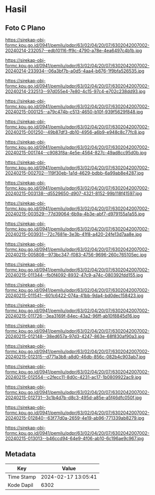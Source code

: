 # Hasil

## Foto C Plano

https://sirekap-obj-formc.kpu.go.id/0941/pemilu/pdpr/63/02/04/20/07/6302042007002-20240214-232057--edb10116-ff9c-4790-a78e-4ea6497c4b1b.jpg

https://sirekap-obj-formc.kpu.go.id/0941/pemilu/pdpr/63/02/04/20/07/6302042007002-20240214-233934--06a3bf7b-a0d5-4aa4-b676-1f9bfa526535.jpg

https://sirekap-obj-formc.kpu.go.id/0941/pemilu/pdpr/63/02/04/20/07/6302042007002-20240214-232513--97d055e4-7e80-4c15-97c4-e702c238dd93.jpg

https://sirekap-obj-formc.kpu.go.id/0941/pemilu/pdpr/63/02/04/20/07/6302042007002-20240215-000125--a79c474b-c513-4650-b10f-939f5629f848.jpg

https://sirekap-obj-formc.kpu.go.id/0941/pemilu/pdpr/63/02/04/20/07/6302042007002-20240215-001250--49b87df3-db10-4956-a6b9-e948c8c77fc8.jpg

https://sirekap-obj-formc.kpu.go.id/0941/pemilu/pdpr/63/02/04/20/07/6302042007002-20240215-001744--c9083f8a-4e5e-4564-827c-49ad8cc95d0b.jpg

https://sirekap-obj-formc.kpu.go.id/0941/pemilu/pdpr/63/02/04/20/07/6302042007002-20240215-002702--119f30eb-1a1d-4629-bdbb-6a99ab8e4287.jpg

https://sirekap-obj-formc.kpu.go.id/0941/pemilu/pdpr/63/02/04/20/07/6302042007002-20240215-003138--d5529650-d907-4321-8152-99b118f41597.jpg

https://sirekap-obj-formc.kpu.go.id/0941/pemilu/pdpr/63/02/04/20/07/6302042007002-20240215-003529--77d39064-6b9a-4b3e-abf7-d979155a1a55.jpg

https://sirekap-obj-formc.kpu.go.id/0941/pemilu/pdpr/63/02/04/20/07/6302042007002-20240215-003931--72c7681e-3e3b-41f8-a420-24fe13d7aa8e.jpg

https://sirekap-obj-formc.kpu.go.id/0941/pemilu/pdpr/63/02/04/20/07/6302042007002-20240215-005808--973bc347-f083-4756-9696-260c765105ec.jpg

https://sirekap-obj-formc.kpu.go.id/0941/pemilu/pdpr/63/02/04/20/07/6302042007002-20240215-011344--fb0f4092-8932-47c9-a74c-080392fdd155.jpg

https://sirekap-obj-formc.kpu.go.id/0941/pemilu/pdpr/63/02/04/20/07/6302042007002-20240215-011541--601c6422-074a-41bb-9da4-bd0dec158423.jpg

https://sirekap-obj-formc.kpu.go.id/0941/pemilu/pdpr/63/02/04/20/07/6302042007002-20240215-011726--3ea3169f-84ec-43a2-96ff-ab10f8845d16.jpg

https://sirekap-obj-formc.kpu.go.id/0941/pemilu/pdpr/63/02/04/20/07/6302042007002-20240215-012148--38ed657a-97d3-4247-863e-68f830af90a3.jpg

https://sirekap-obj-formc.kpu.go.id/0941/pemilu/pdpr/63/02/04/20/07/6302042007002-20240215-012315--d771a3b8-a8d0-46db-856c-082b4c903ab7.jpg

https://sirekap-obj-formc.kpu.go.id/0941/pemilu/pdpr/63/02/04/20/07/6302042007002-20240215-012554--c2fecc11-8d0c-4231-ac17-1b0809922ac9.jpg

https://sirekap-obj-formc.kpu.go.id/0941/pemilu/pdpr/63/02/04/20/07/6302042007002-20240215-012731--3c1b4d7b-d8c3-495d-a85e-a5f46dfc050f.jpg

https://sirekap-obj-formc.kpu.go.id/0941/pemilu/pdpr/63/02/04/20/07/6302042007002-20240215-012840--63f77d0a-2659-4e19-ab96-771339ab8279.jpg

https://sirekap-obj-formc.kpu.go.id/0941/pemilu/pdpr/63/02/04/20/07/6302042007002-20240215-013013--b46ccd94-64e9-4f06-ab10-6c196ae9c967.jpg


## Metadata

| Key        | Value               |
| ---------- | ------------------- |
| Time Stamp | 2024-02-17 13:05:41 |
| Kode Dapil | 6302                |



